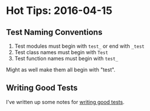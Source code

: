 # Hot Tips: 2016-04-15
## Test Naming Conventions
1. Test modules must begin with `test_` or end with `_test`
1. Test class names must begin with `Test`
1. Test function names must begin with `test_`

Might as well make them all begin with "test".

## Writing Good Tests
I've written up some notes for [writing good tests](../notes/writingtests.md).
